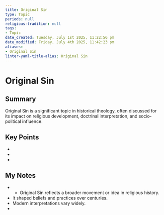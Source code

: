 ```yaml
---
title: Original Sin
type: Topic
periods: null
religious-tradition: null
tags:
- Topic
date_created: Tuesday, July 1st 2025, 11:22:56 pm
date_modified: Friday, July 4th 2025, 11:42:23 pm
aliases:
- Original Sin
linter-yaml-title-alias: Original Sin
---
```


# Original Sin

## Summary
Original Sin is a significant topic in historical theology, often discussed for its impact on religious development, doctrinal interpretation, and socio-political influence.

## Key Points
- 
- 
- 

## My Notes
- - Original Sin reflects a broader movement or idea in religious history.
- It shaped beliefs and practices over centuries.
- Modern interpretations vary widely.
- 